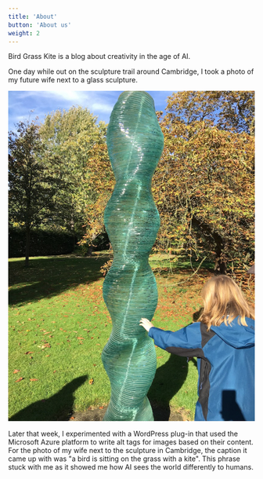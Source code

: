```yaml
---
title: 'About'
button: 'About us'
weight: 2
---
```

Bird Grass Kite is a blog about creativity in the age of AI.

One day while out on the sculpture trail around Cambridge, I took a photo of my future wife next to a glass sculpture.

![A bird is sitting on the grass with a kite](./birdgrasskite.jpg)

Later that week, I experimented with a WordPress plug-in that used the Microsoft Azure platform to write alt tags for images based on their content. For the photo of my wife next to the sculpture in Cambridge, the caption it came up with was "a bird is sitting on the grass with a kite". This phrase stuck with me as it showed me how AI sees the world differently to humans.
